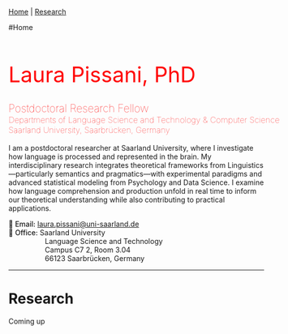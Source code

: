 [Home](#home) | [Research](#research)


#Home
<h1 style="color:red; font-size: 3em; font-weight: 400;">Laura Pissani, PhD</h1>
<h2 style="color:red; font-weight:100; margin-bottom: 0;">Postdoctoral Research Fellow</h2>
<h3 style="color:red; font-weight:50; margin-top: 0; white-space: nowrap;">
Departments of Language Science and Technology & Computer Science<br>
Saarland University, Saarbrücken, Germany</h3>


<p> I am a postdoctoral researcher at Saarland University, where I investigate how language is processed and represented in the brain. My interdisciplinary research integrates theoretical frameworks from Linguistics—particularly semantics and pragmatics—with experimental paradigms and advanced statistical modeling from Psychology and Data Science. I examine how language comprehension and production unfold in real time to inform our theoretical understanding while also contributing to practical applications.
</p>

<div>
  <span style="font-weight: 500;">📩 Email:</span> <a href="mailto:laura.pissani@uni-saarland.de">laura.pissani@uni-saarland.de</a>
</div>
<div>
  <span style="font-weight: 500;">📍 Office:</span> Saarland University
</div>
<div style="margin-left: 1.9cm; margin-top: 0; margin-bottom: 0;">Language Science and Technology</div>
<div style="margin-left: 1.9cm; margin-top: 0; margin-bottom: 0;">Campus C7 2, Room 3.04</div>
<div style="margin-left: 1.9cm; margin-top: 0; margin-bottom: 0;">66123 Saarbrücken, Germany</div>


---

# Research

<p>Coming up</p>
